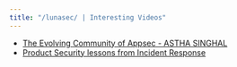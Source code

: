 ```yaml
---
title: "/lunasec/ | Interesting Videos"
---
```



* [The Evolving Community of Appsec - ASTHA SINGHAL](https://www.youtube.com/watch?v=pyX55cde3mY&t=628s)
* [Product Security lessons from Incident Response](https://www.youtube.com/watch?v=g8mF6pfo5BU)
